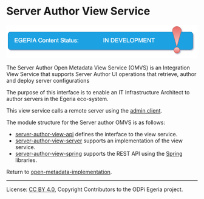 <!-- SPDX-License-Identifier: CC-BY-4.0 -->
<!-- Copyright Contributors to the ODPi Egeria project. -->
  
# Server Author View Service

![In Development](../../../open-metadata-publication/website/images/egeria-content-status-in-development.png)

The Server Author Open Metadata View Service (OMVS) is an Integration View Service that supports Server Author UI operations
that retrieve, author and deploy server configurations

The purpose of this interface is to enable an IT Infrastructure Architect to author servers in the Egeria eco-system.

This view service calls a remote server using the [admin client](../../admin-services/admin-services-client/README.md).


The module structure for the Server author OMVS is as follows:

* [server-author-view-api](server-author-view-api) defines the interface to the view service.
* [server-author-view-server](server-author-view-server) supports an implementation of the view service.
* [server-author-view-spring](server-author-view-spring) supports the REST API using the [Spring](../../../developer-resources/Spring.md) libraries.


Return to [open-metadata-implementation](../..).

----
License: [CC BY 4.0](https://creativecommons.org/licenses/by/4.0/),
Copyright Contributors to the ODPi Egeria project.